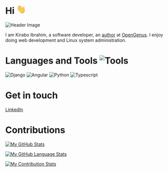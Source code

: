 # Hi <img src="https://raw.githubusercontent.com/ABSphreak/ABSphreak/master/gifs/Hi.gif" alt="waving hand" width="30" height="30"/>

<img src="https://ik.imagekit.io/8mch78q847k/1172815-full-size-developer-wallpaper-hd-1980x1080-1080p_Hp_fWUFgZ.jpg?ik-sdk-version=javascript-1.4.3&updatedAt=1672473005649" width="800" height="300" alt="Header Image" />

I am Kirabo Ibrahim, a software developer, an [author](https://iq.opengenus.org/author/kirabo/) at [OpenGenus](https://iq.opengenus.org/). I enjoy doing web development and Linux system administration.

# Languages and Tools <img src="https://github.githubassets.com/images/icons/emoji/unicode/1f469-1f4bb.png" width="20" height="20" alt="Tools" />

![Django](https://img.shields.io/badge/django-%23092E20.svg?style=for-the-badge&logo=django&logoColor=white) ![Angular](https://img.shields.io/badge/Angular-DD0031.svg?style=for-the-badge&logo=Angular&logoColor=white) ![Python](https://img.shields.io/badge/python-3670A0?style=for-the-badge&logo=python&logoColor=ffdd54)
![Typescript](https://img.shields.io/badge/TypeScript-3178C6.svg?style=for-the-badge&logo=TypeScript&logoColor=white)

# Get in touch

[LinkedIn](https://www.linkedin.com/in/kirabo-ibrahim-b141121b5)

# Contributions

[![My GitHub Stats](https://github-readme-stats.vercel.app/api/?username=kiraboibrahim&count_private=true&theme=react&showicons=true)]()

[![My GitHub Language Stats](https://github-readme-stats.vercel.app/api/top-langs/?username=kiraboibrahim&langs_count=5&theme=react)]()

[![My Contribution Stats](https://github-contribution-stats.vercel.app/api/?username=kiraboibrahim)](https://github.com/kiraboibrahim/github-contribution-stats/)

